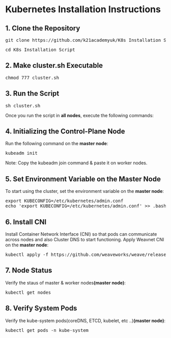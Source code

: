 <!DOCTYPE html>
<html lang="en">

<body>

<h1>Kubernetes Installation Instructions</h1>

<h2>1. Clone the Repository</h2>
<pre>git clone https://github.com/k21academyuk/K8s_Installation_Script.git</pre>
<pre>cd K8s_Installation_Script</pre>
<h2>2. Make cluster.sh Executable</h2>
<pre>chmod 777 cluster.sh</pre>

<h2>3. Run the Script</h2>
<pre>sh cluster.sh</pre>

<p>Once you run the script in <b>all nodes</b>, execute the following commands:</p>

<h2>4. Initializing the Control-Plane Node</h2>
<p>Run the following command on the <strong>master node</strong>:</p>
<pre>kubeadm init </pre>
<p>Note: Copy the kubeadm join command & paste it on worker nodes.</p>

<h2>5. Set Environment Variable on the Master Node</h2>
<p>To start using the cluster, set the environment variable on the <strong>master node</strong>:</p>
<pre>
export KUBECONFIG=/etc/kubernetes/admin.conf
echo 'export KUBECONFIG=/etc/kubernetes/admin.conf' >> .bashrc
</pre>

<h2>6. Install CNI</h2>
<p>Install Container Network Interface (CNI) so that pods can communicate across nodes and also Cluster DNS to start functioning. Apply Weavnet CNI on the <strong>master node</strong>:</p>
<pre>kubectl apply -f https://github.com/weaveworks/weave/releases/download/v2.8.1/weave-daemonset-k8s.yaml</pre>

<h2>7. Node Status</h2>
<p>Verify the staus of master & worker nodes<strong>(master node)</strong>:</p>
<pre>
kubectl get nodes
</pre>

<h2>8. Verify System Pods </h2>
<p>Verify the kube-system pods(coreDNS, ETCD, kubelet, etc ..)<strong>(master node)</strong>:</p>
<pre>kubectl get pods -n kube-system</pre>

</body>
</html>
</body>
</html>
